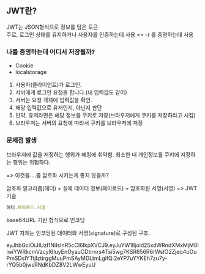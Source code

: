 ## JWT란?

JWT는 JSON형식으로 정보를 담은 토큰  
주로, 로그인 상태를 유지하거나 사용자를 인증하는데 사용
=> `나` 를 증명하는데 사용

### 나를 증명하는데 어디서 저장될까?

- Cookie
- localstorage

1. 사용자(클라이언트)가 로그인.
2. 서버에게 로그인 요청을 합니다.(내 입력값도 같이)
3. 서버는 요청 객체에 입력값을 확인.
4. 해당 입력값으로 유저인지, 아닌지 판단
5. 만약, 유저라면은 해당 정보를 쿠키로 저장(브라우저에게 쿠키를 저장하라고 시킴)
6. 브라우저는 서버의 요청에 따라서 쿠키를 브라우저에 저장

### 문제점 발생

브라우저에 값을 저장하는 행위가 해킹에 취약함.
최소한 내 개인정보를 쿠키에 저장하는 행위는 위험하다.  

=> 이것을....좀 암호화 시키는게 좋지 않을까?

암호화 알고리즘(헤더) + 실제 데이터 정보(페이로드) + 암호화된 서명(서명)
=> JWT 기술

```js
헤더.페이로드.서명
```

base64URL 기반 형식으로 인코딩

JWT 자체는 인코딩된 데이터와 서명(signature)로 구성된 구조.

eyJhbGciOiJIUzI1NiIsInR5cCI6IkpXVCJ9.eyJuYW1lIjoid25xdWRndXMxMjM0IiwiYWRkcmVzcyI6IuyEnOyauCDtirnrs4Tsi5wg7KSR656R6rWsIO2Zjeq4uOuPmSDslYTtjIztirggMuuPmSAyMDLtmLgifQ.2eYP7uYYKEh7zu7y-rYQ5b0jwsRNdKbDZ8V2LWwEyuU